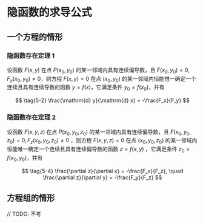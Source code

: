 # 隐函数的求导公式

## 一个方程的情形

### 隐函数存在定理 1

设函数 $F(x, y)$ 在点 $P(x_0, y_0)$ 的某一邻域内具有连续偏导数，且 $F(x_0, y_0) = 0, F_y(x_0, y_0) \neq 0$，则方程 $F(x, y)=0$ 在点 $(x_0, y_0)$ 的某一邻域内恒能惟一确定一个连续且具有连续导数的函数 $y=f(x)$，它满足条件 $y_0 = f(x_0)$，并有

$$
\tag{5-2}
\frac{\mathrm{d} y}{\mathrm{d} x} = -\frac{F_x}{F_y}
$$

### 隐函数存在定理 2

设函数 $F(x, y, z)$ 在点 $P(x_0, y_0, z_0)$ 的某一邻域内具有连续偏导数，且 $F(x_0, y_0, z_0) = 0, F_z(x_0, y_0, z_0) \neq 0$ ，则方程 $F(x, y, z) = 0$ 在点 $(x_0, y_0, z_0)$ 的某一邻域内恒能唯一确定一个连续且具有连续偏导数的函数 $z = f(x, y)$ ，它满足条件 $z_0 = f(x_0, y_0)$，并有

$$
\tag{5-4}
\frac{\partial z}{\partial x} = -\frac{F_x}{F_z}, \quad \frac{\partial z}{\partial y} = -\frac{F_y}{F_z}
$$

## 方程组的情形

// TODO: 不考
